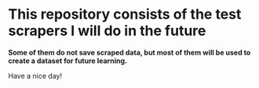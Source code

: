 # This repository consists of the test scrapers I will do in the future

**Some of them do not save scraped data, but most of them will be used to create a dataset for future learning.**

Have a nice day!

